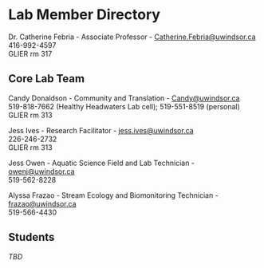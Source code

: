# Lab Member Directory

Dr. Catherine Febria - Associate Professor - Catherine.Febria@uwindsor.ca  
416-992-4597  
GLIER rm 317

## Core Lab Team
Candy Donaldson - Community and Translation - Candy@uwindsor.ca  
519-818-7662 (Healthy Headwaters Lab cell); 519-551-8519 (personal) 
GLIER rm 313

Jess Ives - Research Facilitator - jess.ives@uwindsor.ca  
226-246-2732  
GLIER rm 313

Jess Owen - Aquatic Science Field and Lab Technician - owenj@uwindsor.ca  
519-562-8228  

Alyssa Frazao - Stream Ecology and Biomonitoring Technician - frazao@uwindsor.ca  
519-566-4430

## Students
*TBD*
